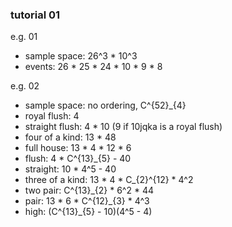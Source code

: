 ### tutorial 01

e.g. 01
- sample space: 26^3 * 10^3
- events: 26 * 25 * 24 * 10 * 9 * 8

e.g. 02
- sample space: no ordering, C^{52}_{4}
- royal flush: 4
- straight flush: 4 * 10 (9 if 10jqka is a royal flush)
- four of a kind: 13 * 48
- full house: 13 * 4 * 12 * 6
- flush: 4 * C^{13}_{5} - 40
- straight: 10 * 4^5 - 40
- three of a kind: 13 * 4 * C_{2}^{12} * 4^2
- two pair: C^{13}_{2} * 6^2 * 44
- pair: 13 * 6 * C^{12}_{3} * 4^3
- high: (C^{13}_{5} - 10)(4^5 - 4)
